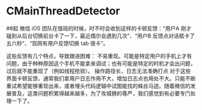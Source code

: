 # CMainThreadDetector
##起
微信 iOS 团队在值班的时候，时不时会收到这样的卡顿反馈：“用户A 刚才碰到从后台切换前台卡了一下，最近偶尔会遇到几次”、“用户B 反馈点对话框卡了五六秒”、“现网有用户反馈切换 tab 很卡”。

这些反馈有几个特点，导致跟进困难：
不易重现。可能是特定用户的手机上才有问题，由于种种原因这个手机不能拿来调试；也有可能是特定的时机才会出问题，过后就不能重现了（例如线程抢锁）。
操作路径长，日志无法准确打点
对于这些界面卡顿反馈，通常我们拿用户日志作用不大，增加日志点也用处不大。只能不断重试希望能够重现出来，或者埋头代码逻辑中试图能找的蛛丝马迹。随着微信的发展普及，这类问题积累得越来越多，为了攻城狮的尊严，我们感觉到有必要专门处理一下了。
